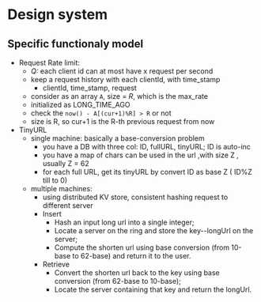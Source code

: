 # Design system

## Specific functionaly model

* Request Rate limit:
  * *Q:* each client id can at most have x request per second
  * keep a request history with each clientId, with time_stamp
    * clientId, time_stamp, request
  * consider as an array `A`, size = *R*, which is the max_rate
  * initialized as LONG_TIME_AGO
  * check the `now() - A[(cur+1)%R] > R` or not
  * size is R, so cur+1 is the R-th previous request from now
* TinyURL
  * single machine: basically a base-conversion problem
    * you have a DB with three col: ID, fullURL, tinyURL; ID is auto-inc
    * you have a map of chars can be used in the url ,with size Z , usually Z = 62  
    * for each full URL, get its tinyURL by convert ID as base Z ( ID%Z till to 0)
  * multiple machines:
    * using distributed KV store, consistent hashing request to different server
    * Insert
        * Hash an input long url into a single integer;
        * Locate a server on the ring and store the key--longUrl on the server;
        * Compute the shorten url using base conversion (from 10-base to 62-base) and return it to the user.
     * Retrieve
       * Convert the shorten url back to the key using base conversion (from 62-base to 10-base);
       * Locate the server containing that key and return the longUrl.
